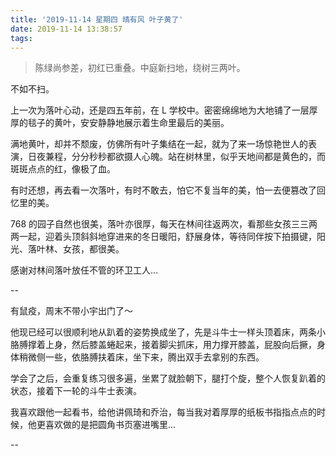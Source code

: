 ```yaml
---
title: '2019-11-14 星期四 晴有风 叶子黄了'
date: 2019-11-14 13:38:57
tags:
---
```


> 陈绿尚参差，初红已重叠。中庭新扫地，绕树三两叶。

不如不扫。

上一次为落叶心动，还是四五年前，在 L 学校中。密密绵绵地为大地铺了一层厚厚的毯子的黄叶，安安静静地展示着生命里最后的美丽。

满地黄叶，却并不颓废，仿佛所有叶子集结在一起，就为了来一场惊艳世人的表演，日夜兼程，分分秒秒都欲摄人心魄。站在树林里，似乎天地间都是黄色的，而斑斑点点的红，像极了血。

有时还想，再去看一次落叶，有时不敢去，怕它不复当年的美，怕一去便篡改了回忆里的美。

768 的园子自然也很美，落叶亦很厚，每天在林间往返两次，看那些女孩三三两两一起，迎着头顶斜斜地穿进来的冬日暖阳，舒展身体，等待同伴按下拍摄键，阳光、落叶林、女孩，都很美。

感谢对林间落叶放任不管的环卫工人...

--

有鼠疫，周末不带小宇出门了～

他现已经可以很顺利地从趴着的姿势换成坐了，先是斗牛士一样头顶着床，两条小胳膊撑着上身，然后膝盖蜷起来，接着脚尖抓床，用力撑开膝盖，屁股向后撅，身体稍微侧一些，依胳膊扶着床，坐下来，腾出双手去拿别的东西。

学会了之后，会重复练习很多遍，坐累了就脸朝下，腿打个旋，整个人恢复趴着的状态，接着下一轮的斗牛士表演。

我喜欢跟他一起看书，给他讲佩琦和乔治，每当我对着厚厚的纸板书指指点点的时候，他更喜欢做的是把圆角书页塞进嘴里...

--



